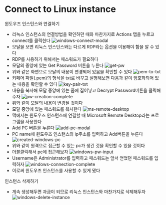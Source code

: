 # Connect to Linux instance

윈도우즈 인스턴스와 연결하기
* 리눅스 인스턴스의 연결방법을 확인하던 때와 마찬가지로 Actions 탭을 누르고 connect를 클릭한다
![windows-connect-modal](./img/connect/windows-connect-modal.png)
* 모달을 보면 리눅스 인스턴스와는 다르게 RDP라는 옵션을 이용해야 함을 알 수 있다
* RDP를 사용하기 위해서는 패스워드가 필요하다
* 모달의 중앙에 있는 Get Password 버튼을 누른다
![get-pw](./img/connect/get-password.png)
* 위와 같은 화면으로 모달의 내용이 변경되어 있음을 확인할 수 있다
![pem-to-txt](./img/connect/pem-to-txt.png)
* 키페어 파일(.pem)의 형식을 txt로 바꾸고 실행해보면 다음과 같이 암호화되어 있는 내용을 확인할 수 있다
![key-pair-txt](./img/connect/key-pair-txt.png)
* 내용을 복사해 모달 중앙에 있는 폼에 집어넣고 Decrypt Password버튼을 클릭해주자
![pw-creation-complete](./img/connect/pw-creation-complete.png)
* 위와 같이 모달의 내용이 변경될 것이다
* 모달 중앙에 있는 패스워드를 복사한다
![ms-remote-desktop](./img/connect/ms-remote-desktop.png)
* 맥에서는 윈도우즈 인스턴스에 연결할 때 Microsoft Remote Desktop라는 프로그램을 사용한다
* Add PC 버튼을 누른다
![add-pc-modal](./img/connect/add-pc-modal.png)
* PC name에 윈도우즈 인스턴스의 ip주소를 입력하고 Add버튼을 누른다
![created-windows-pc](./img/connect/created-windows-pc.png)
* 위와 같이 원격으로 접근할 수 있는 pc가 생긴 것을 확인할 수 있을 것이다
* 더블클릭해서 pc에 접근해보자
![windows-pw-input](./img/connect/windows-pw-input.png)
* Username은 Administrator를 입력하고 패스워드는 앞서 얻었던 패스워드를 입력하자
![windows-connection-complete](./img/connect/windows-connection-complete.png)
* 이로써 윈도우즈 인스턴스를 사용할 수 있게 됐다

인스턴스 삭제하기
* 계속 생성해두면 과금이 되므로 리눅스 인스턴스와 마찬가지로 삭제해두자
![windows-delete-instance](./img/connect/windows-delete-instance.png)